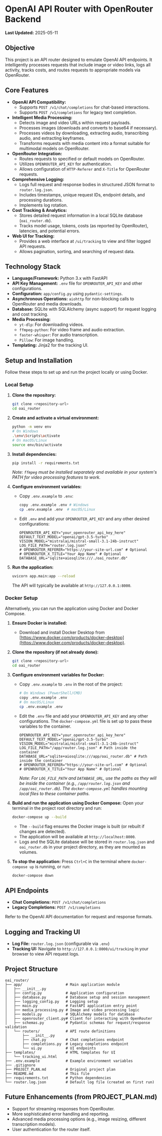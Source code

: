 # OpenAI API Router with OpenRouter Backend

**Last Updated:** 2025-05-11

## Objective

This project is an API router designed to emulate OpenAI API endpoints. It intelligently processes requests that include image or video links, logs all activity, tracks costs, and routes requests to appropriate models via OpenRouter.

## Core Features

*   **OpenAI API Compatibility:**
    *   Supports `POST /v1/chat/completions` for chat-based interactions.
    *   Supports `POST /v1/completions` for legacy text completion.
*   **Intelligent Media Processing:**
    *   Detects image and video URLs within request payloads.
    *   Processes images (downloads and converts to base64 if necessary).
    *   Processes videos by downloading, extracting audio, transcribing audio, and extracting keyframes.
    *   Transforms requests with media content into a format suitable for multimodal models on OpenRouter.
*   **OpenRouter Integration:**
    *   Routes requests to specified or default models on OpenRouter.
    *   Utilizes `OPENROUTER_API_KEY` for authentication.
    *   Allows configuration of `HTTP-Referer` and `X-Title` for OpenRouter requests.
*   **Comprehensive Logging:**
    *   Logs full request and response bodies in structured JSON format to `router.log.json`.
    *   Includes timestamps, unique request IDs, endpoint details, and processing durations.
    *   Implements log rotation.
*   **Cost Tracking & Analytics:**
    *   Stores detailed request information in a local SQLite database (`oai_router.db`).
    *   Tracks model usage, tokens, costs (as reported by OpenRouter), latencies, and potential errors.
*   **Web UI for Tracking:**
    *   Provides a web interface at `/ui/tracking` to view and filter logged API requests.
    *   Allows pagination, sorting, and searching of request data.

## Technology Stack

*   **Language/Framework:** Python 3.x with FastAPI
*   **API Key Management:** `.env` file for `OPENROUTER_API_KEY` and other configurations.
*   **Configuration:** `app/config.py` using `pydantic-settings`.
*   **Asynchronous Operations:** `aiohttp` for non-blocking calls to OpenRouter and media downloads.
*   **Database:** SQLite with SQLAlchemy (async support) for request logging and cost tracking.
*   **Media Processing:**
    *   `yt-dlp`: For downloading videos.
    *   `ffmpeg-python`: For video frame and audio extraction.
    *   `faster-whisper`: For audio transcription.
    *   `Pillow`: For image handling.
*   **Templating:** Jinja2 for the tracking UI.

## Setup and Installation

Follow these steps to set up and run the project locally or using Docker.

### Local Setup

1.  **Clone the repository:**
    ```bash
    git clone <repository-url>
    cd oai_router
    ```

2.  **Create and activate a virtual environment:**
    ```bash
    python -m venv env
    # On Windows
    .\env\Scripts\activate
    # On macOS/Linux
    source env/bin/activate
    ```

3.  **Install dependencies:**
    ```bash
    pip install -r requirements.txt
    ```
    *Note: `ffmpeg` must be installed separately and available in your system's PATH for video processing features to work.*

4.  **Configure environment variables:**
    *   Copy `.env.example` to `.env`:
        ```bash
        copy .env.example .env # Windows
        cp .env.example .env  # macOS/Linux
        ```
    *   Edit `.env` and add your `OPENROUTER_API_KEY` and any other desired configurations:
        ```env
        OPENROUTER_API_KEY="your_openrouter_api_key_here"
        DEFAULT_TEXT_MODEL="openai/gpt-3.5-turbo"
        VISION_MODEL="mistralai/mistral-small-3.1-24b-instruct"
        LOG_FILE_PATH="router.log.json"
        # OPENROUTER_REFERER="https://your-site-url.com" # Optional
        # OPENROUTER_X_TITLE="Your App Name" # Optional
        DATABASE_URL="sqlite+aiosqlite:///./oai_router.db"
        ```

5.  **Run the application:**
    ```bash
    uvicorn app.main:app --reload
    ```
    The API will typically be available at `http://127.0.0.1:8000`.

### Docker Setup

Alternatively, you can run the application using Docker and Docker Compose.

1.  **Ensure Docker is installed:**
    *   Download and install Docker Desktop from [https://www.docker.com/products/docker-desktop](https://www.docker.com/products/docker-desktop).

2.  **Clone the repository (if not already done):**
    ```bash
    git clone <repository-url>
    cd oai_router
    ```

3.  **Configure environment variables for Docker:**
    *   Copy `.env.example` to `.env` in the root of the project:
        ```bash
        # On Windows (PowerShell/CMD)
        copy .env.example .env
        # On macOS/Linux
        cp .env.example .env
        ```
    *   Edit the `.env` file and add your `OPENROUTER_API_KEY` and any other configurations. The `docker-compose.yml` file is set up to pass these variables to the container.
        ```env
        OPENROUTER_API_KEY="your_openrouter_api_key_here"
        DEFAULT_TEXT_MODEL="openai/gpt-3.5-turbo"
        VISION_MODEL="mistralai/mistral-small-3.1-24b-instruct"
        LOG_FILE_PATH="/app/router.log.json" # Path inside the container
        DATABASE_URL="sqlite+aiosqlite:///app/oai_router.db" # Path inside the container
        # OPENROUTER_REFERER="https://your-site-url.com" # Optional
        # OPENROUTER_X_TITLE="Your App Name" # Optional
        ```
        *Note: For `LOG_FILE_PATH` and `DATABASE_URL`, use the paths as they will be inside the container (e.g., `/app/router.log.json` and `/app/oai_router.db`). The `docker-compose.yml` handles mounting local files to these container paths.*

4.  **Build and run the application using Docker Compose:**
    Open your terminal in the project root directory and run:
    ```bash
    docker-compose up --build
    ```
    *   The `--build` flag ensures the Docker image is built (or rebuilt if changes are detected).
    *   The application will be available at `http://localhost:8000`.
    *   Logs and the SQLite database will be stored in `router.log.json` and `oai_router.db` in your project directory, as they are mounted as volumes.

5.  **To stop the application:**
    Press `Ctrl+C` in the terminal where `docker-compose up` is running, or run:
    ```bash
    docker-compose down
    ```

## API Endpoints

*   **Chat Completions:** `POST /v1/chat/completions`
*   **Legacy Completions:** `POST /v1/completions`

Refer to the OpenAI API documentation for request and response formats.

## Logging and Tracking UI

*   **Log File:** `router.log.json` (configurable via `.env`)
*   **Tracking UI:** Navigate to `http://127.0.0.1:8000/ui/tracking` in your browser to view API request logs.

## Project Structure

```
oai_router/
├── app/                    # Main application module
│   ├── __init__.py
│   ├── config.py           # Application configuration
│   ├── database.py         # Database setup and session management
│   ├── logging_config.py   # Logging setup
│   ├── main.py             # FastAPI application entry point
│   ├── media_processing.py # Image and video processing logic
│   ├── models.py           # SQLAlchemy models for database
│   ├── openrouter_client.py# Client for interacting with OpenRouter
│   ├── schemas.py          # Pydantic schemas for request/response validation
│   └── routers/            # API route definitions
│       ├── __init__.py
│       ├── chat.py         # Chat completions endpoint
│       ├── completions.py  # Legacy completions endpoint
│       └── ui.py           # UI endpoints
├── templates/              # HTML templates for UI
│   └── tracking_ui.html
├── .env.example            # Example environment variables
├── .gitignore
├── PROJECT_PLAN.md         # Original project plan
├── README.md               # This file
├── requirements.txt        # Python dependencies
└── router.log.json         # Default log file (created on first run)
```

## Future Enhancements (from PROJECT_PLAN.md)

*   Support for streaming responses from OpenRouter.
*   More sophisticated error handling and reporting.
*   Advanced media processing options (e.g., image resizing, different transcription models).
*   User authentication for the router itself.
